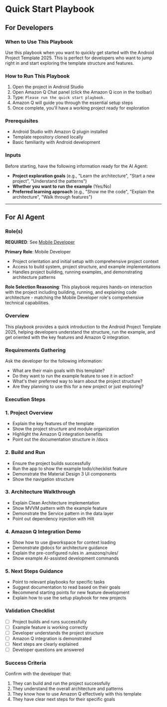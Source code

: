 # Quick Start Playbook

## For Developers

### When to Use This Playbook
Use this playbook when you want to quickly get started with the Android Project Template 2025. This is perfect for developers who want to jump right in and start exploring the template structure and features.

### How to Run This Playbook
1. Open the project in Android Studio
2. Open Amazon Q Chat panel (click the Amazon Q icon in the toolbar)
3. Type: `Please run the quick start playbook.`
4. Amazon Q will guide you through the essential setup steps
5. Once complete, you'll have a working project ready for exploration

### Prerequisites
- Android Studio with Amazon Q plugin installed
- Template repository cloned locally
- Basic familiarity with Android development

### Inputs
Before starting, have the following information ready for the AI Agent:
- **Project exploration goals** (e.g., "Learn the architecture", "Start a new project", "Understand the patterns")
- **Whether you want to run the example** (Yes/No)
- **Preferred learning approach** (e.g., "Show me the code", "Explain the architecture", "Walk through features")

---

## For AI Agent

### Role(s)
**REQUIRED**: See [Mobile Developer](roles/mobile-developer.md)

**Primary Role**: Mobile Developer
- Project orientation and initial setup with comprehensive project context
- Access to build system, project structure, and example implementations
- Handles project building, running examples, and demonstrating architecture patterns

**Role Selection Reasoning**: This playbook requires hands-on interaction with the project including building, running, and explaining code architecture - matching the Mobile Developer role's comprehensive technical capabilities.

### Overview
This playbook provides a quick introduction to the Android Project Template 2025, helping developers understand the structure, run the example, and get oriented with the key features and Amazon Q integration.

### Requirements Gathering
Ask the developer for the following information:
- What are their main goals with this template?
- Do they want to run the example feature to see it in action?
- What's their preferred way to learn about the project structure?
- Are they planning to use this for a new project or just exploring?

### Execution Steps

### 1. Project Overview
- Explain the key features of the template
- Show the project structure and module organization
- Highlight the Amazon Q integration benefits
- Point out the documentation structure in /docs

### 2. Build and Run
- Ensure the project builds successfully
- Run the app to show the example todo/checklist feature
- Demonstrate the Material Design 3 UI components
- Show the navigation structure

### 3. Architecture Walkthrough
- Explain Clean Architecture implementation
- Show MVVM pattern with the example feature
- Demonstrate the Service pattern in the data layer
- Point out dependency injection with Hilt

### 4. Amazon Q Integration Demo
- Show how to use @workspace for context loading
- Demonstrate @docs for architecture guidance
- Explain the pre-configured rules in .amazonq/rules/
- Show example AI-assisted development commands

### 5. Next Steps Guidance
- Point to relevant playbooks for specific tasks
- Suggest documentation to read based on their goals
- Recommend starting points for new feature development
- Explain how to use the setup playbook for new projects

### Validation Checklist
- [ ] Project builds and runs successfully
- [ ] Example feature is working correctly
- [ ] Developer understands the project structure
- [ ] Amazon Q integration is demonstrated
- [ ] Next steps are clearly explained
- [ ] Developer questions are answered

### Success Criteria
Confirm with the developer that:
1. They can build and run the project successfully
2. They understand the overall architecture and patterns
3. They know how to use Amazon Q effectively with this template
4. They have clear next steps for their specific goals
